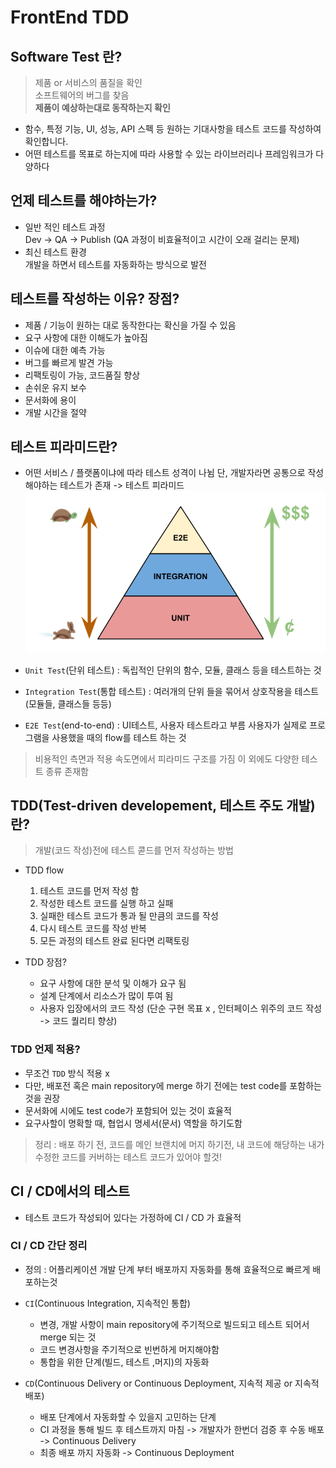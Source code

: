 # FrontEnd TDD

## Software Test 란?

 > 제품 or 서비스의 품질을 확인   
 > 소프트웨어의 버그를 찾음   
 > **제품이 예상하는대로 동작하는지 확인** 

- 함수, 특정 기능, UI, 성능, API 스펙 등 원하는 기대사항을 테스트 코드를 작성하여 확인합니다.   
- 어떤 테스트를 목표로 하는지에 따라 사용할 수 있는 라이브러리나 프레임워크가 다양하다   


## 언제 테스트를 해야하는가?

- 일반 적인 테스트 과정   
Dev -> QA -> Publish (QA 과정이 비효율적이고 시간이 오래 걸리는 문제)
- 최신 테스트 환경   
개발을 하면서 테스트를 자동화하는 방식으로 발전

## 테스트를 작성하는 이유? 장점?
- 제품 / 기능이 원하는 대로 동작한다는 확신을 가질 수 있음
- 요구 사항에 대한 이해도가 높아짐
- 이슈에 대한 예측 가능
- 버그를 빠르게 발견 가능
- 리팩토링이 가능, 코드품질 향상
- 손쉬운 유지 보수
- 문서화에 용이
- 개발 시간을 절약

## 테스트 피라미드란?
- 어떤 서비스 / 플랫폼이냐에 따라 테스트 성격이 나뉨 단, 개발자라면 공통으로 작성해야하는 테스트가 존재 -> 테스트 피라미드   
![test_pyramid](./asset/test_pyramid.png)   

 - `Unit Test`(단위 테스트) : 독립적인 단위의 함수, 모듈, 클래스 등을 테스트하는 것
 - `Integration Test`(통합 테스트) : 여러개의 단위 들을 묶어서 상호작용을 테스트(모듈들, 클래스들 등등)
 - `E2E Test`(end-to-end) : UI테스트, 사용자 테스트라고 부름 사용자가 실제로 프로그램을 사용했을 때의 flow를 테스트 하는 것
 > 비용적인 측면과 적용 속도면에서 피라미드 구조를 가짐
 > 이 외에도 다양한 테스트 종류 존재함


## TDD(Test-driven developement, 테스트 주도 개발) 란?
> 개발(코드 작성)전에 테스트 콛드를 먼저 작성하는 방법
- TDD flow
  1. 테스트 코드를 먼저 작성 함
  2. 작성한 테스트 코드를 실행 하고 실패
  3. 실패한 테스트 코드가 통과 될 만큼의 코드를 작성
  4. 다시 테스트 코드를 작성 반복
  5. 모든 과정의 테스트 완료 된다면 리팩토링    

- TDD 장점?
  - 요구 사항에 대한 분석 및 이해가 요구 됨
  - 설계 단계에서 리소스가 많이 투여 됨 
  - 사용자 입장에서의 코드 작성 (단순 구현 목표 x , 인터페이스 위주의 코드 작성 -> 코드 퀄리티 향상)

### TDD 언제 적용? 
- 무조건 `TDD` 방식 적용 x
- 다만, 배포전 혹은 main repository에 merge 하기 전에는 test code를 포함하는 것을 권장
- 문서화에 시에도 test code가 포함되어 있는 것이 효율적
- 요구사할이 명확할 때, 협업시 명세서(문서) 역할을 하기도함
> 정리 : 배포 하기 전, 코드를 메인 브랜치에 머지 하기전,  내 코드에 해당하는 내가 수정한 코드를 커버하는 테스트 코드가 있어야 할것!

## CI / CD에서의 테스트
 - 테스트 코드가 작성되어 있다는 가정하에 CI / CD 가 효율적

 ### CI / CD 간단 정리
  - 정의 : 어플리케이션 개발 단계 부터 배포까지 자동화를 통해 효율적으로 빠르게 배포하는것
  * `CI`(Continuous Integration, 지속적인 통합)
    - 변경, 개발 사항이 main repository에 주기적으로 빌드되고 테스트 되어서 merge 되는 것
    - 코드 변경사항을 주기적으로 빈번하게 머지해야함
    - 통합을 위한 단계(빌드, 테스트 ,머지)의 자동화
  
  * `CD`(Continuous Delivery or Continuous Deployment, 지속적 제공 or 지속적 배포)
    - 배포 단계에서 자동화할 수 있을지 고민하는 단계
    - CI 과정을 통해 빌드 후 테스트까지 마침 -> 개발자가 한번더 검증 후 수동 배포 -> Continuous Delivery
    - 최종 배포 까지 자동화 -> Continuous Deployment